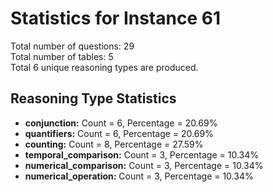 # Statistics for Instance 61<br/>
Total number of questions: 29<br/>
Total number of tables: 5<br/>
Total 6 unique reasoning types are produced.<br/>
## Reasoning Type Statistics<br/>
- **conjunction:** Count = 6, Percentage = 20.69%<br/>
- **quantifiers:** Count = 6, Percentage = 20.69%<br/>
- **counting:** Count = 8, Percentage = 27.59%<br/>
- **temporal_comparison:** Count = 3, Percentage = 10.34%<br/>
- **numerical_comparison:** Count = 3, Percentage = 10.34%<br/>
- **numerical_operation:** Count = 3, Percentage = 10.34%<br/>

